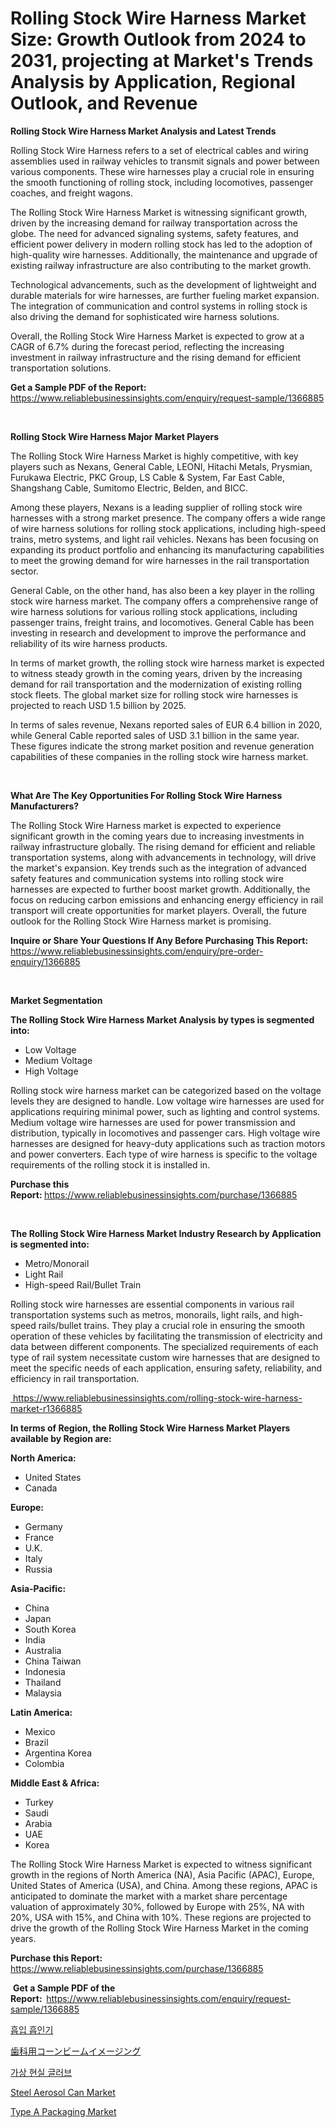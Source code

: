 <p><h1>Rolling Stock Wire Harness Market Size: Growth Outlook from 2024 to 2031, projecting at Market's Trends Analysis by Application, Regional Outlook, and Revenue</h1></p><p><strong>Rolling Stock Wire Harness Market Analysis and Latest Trends</strong></p>
<p><p>Rolling Stock Wire Harness refers to a set of electrical cables and wiring assemblies used in railway vehicles to transmit signals and power between various components. These wire harnesses play a crucial role in ensuring the smooth functioning of rolling stock, including locomotives, passenger coaches, and freight wagons.</p><p>The Rolling Stock Wire Harness Market is witnessing significant growth, driven by the increasing demand for railway transportation across the globe. The need for advanced signaling systems, safety features, and efficient power delivery in modern rolling stock has led to the adoption of high-quality wire harnesses. Additionally, the maintenance and upgrade of existing railway infrastructure are also contributing to the market growth.</p><p>Technological advancements, such as the development of lightweight and durable materials for wire harnesses, are further fueling market expansion. The integration of communication and control systems in rolling stock is also driving the demand for sophisticated wire harness solutions.</p><p>Overall, the Rolling Stock Wire Harness Market is expected to grow at a CAGR of 6.7% during the forecast period, reflecting the increasing investment in railway infrastructure and the rising demand for efficient transportation solutions.</p></p>
<p><strong>Get a Sample PDF of the Report:&nbsp;</strong> <a href="https://www.reliablebusinessinsights.com/enquiry/request-sample/1366885">https://www.reliablebusinessinsights.com/enquiry/request-sample/1366885</a></p>
<p>&nbsp;</p>
<p><strong>Rolling Stock Wire Harness Major Market Players</strong></p>
<p><p>The Rolling Stock Wire Harness Market is highly competitive, with key players such as Nexans, General Cable, LEONI, Hitachi Metals, Prysmian, Furukawa Electric, PKC Group, LS Cable & System, Far East Cable, Shangshang Cable, Sumitomo Electric, Belden, and BICC.</p><p>Among these players, Nexans is a leading supplier of rolling stock wire harnesses with a strong market presence. The company offers a wide range of wire harness solutions for rolling stock applications, including high-speed trains, metro systems, and light rail vehicles. Nexans has been focusing on expanding its product portfolio and enhancing its manufacturing capabilities to meet the growing demand for wire harnesses in the rail transportation sector.</p><p>General Cable, on the other hand, has also been a key player in the rolling stock wire harness market. The company offers a comprehensive range of wire harness solutions for various rolling stock applications, including passenger trains, freight trains, and locomotives. General Cable has been investing in research and development to improve the performance and reliability of its wire harness products.</p><p>In terms of market growth, the rolling stock wire harness market is expected to witness steady growth in the coming years, driven by the increasing demand for rail transportation and the modernization of existing rolling stock fleets. The global market size for rolling stock wire harnesses is projected to reach USD 1.5 billion by 2025.</p><p>In terms of sales revenue, Nexans reported sales of EUR 6.4 billion in 2020, while General Cable reported sales of USD 3.1 billion in the same year. These figures indicate the strong market position and revenue generation capabilities of these companies in the rolling stock wire harness market.</p></p>
<p>&nbsp;</p>
<p><strong>What Are The Key Opportunities For Rolling Stock Wire Harness Manufacturers?</strong></p>
<p><p>The Rolling Stock Wire Harness market is expected to experience significant growth in the coming years due to increasing investments in railway infrastructure globally. The rising demand for efficient and reliable transportation systems, along with advancements in technology, will drive the market's expansion. Key trends such as the integration of advanced safety features and communication systems into rolling stock wire harnesses are expected to further boost market growth. Additionally, the focus on reducing carbon emissions and enhancing energy efficiency in rail transport will create opportunities for market players. Overall, the future outlook for the Rolling Stock Wire Harness market is promising.</p></p>
<p><strong>Inquire or Share Your Questions If Any Before Purchasing This Report:</strong> <a href="https://www.reliablebusinessinsights.com/enquiry/pre-order-enquiry/1366885">https://www.reliablebusinessinsights.com/enquiry/pre-order-enquiry/1366885</a></p>
<p>&nbsp;</p>
<p><strong>Market Segmentation</strong></p>
<p><strong>The Rolling Stock Wire Harness Market Analysis by types is segmented into:</strong></p>
<p><ul><li>Low Voltage</li><li>Medium Voltage</li><li>High Voltage</li></ul></p>
<p><p>Rolling stock wire harness market can be categorized based on the voltage levels they are designed to handle. Low voltage wire harnesses are used for applications requiring minimal power, such as lighting and control systems. Medium voltage wire harnesses are used for power transmission and distribution, typically in locomotives and passenger cars. High voltage wire harnesses are designed for heavy-duty applications such as traction motors and power converters. Each type of wire harness is specific to the voltage requirements of the rolling stock it is installed in.</p></p>
<p><strong>Purchase this Report:&nbsp;</strong><a href="https://www.reliablebusinessinsights.com/purchase/1366885">https://www.reliablebusinessinsights.com/purchase/1366885</a></p>
<p>&nbsp;</p>
<p><strong>The Rolling Stock Wire Harness Market Industry Research by Application is segmented into:</strong></p>
<p><ul><li>Metro/Monorail</li><li>Light Rail</li><li>High-speed Rail/Bullet Train</li></ul></p>
<p><p>Rolling stock wire harnesses are essential components in various rail transportation systems such as metros, monorails, light rails, and high-speed rails/bullet trains. They play a crucial role in ensuring the smooth operation of these vehicles by facilitating the transmission of electricity and data between different components. The specialized requirements of each type of rail system necessitate custom wire harnesses that are designed to meet the specific needs of each application, ensuring safety, reliability, and efficiency in rail transportation.</p></p>
<p><a href="https://www.reliablebusinessinsights.com/rolling-stock-wire-harness-market-r1366885">&nbsp;https://www.reliablebusinessinsights.com/rolling-stock-wire-harness-market-r1366885</a></p>
<p><strong>In terms of Region, the Rolling Stock Wire Harness Market Players available by Region are:</strong></p>
<p>
    <p> <strong> North America: </strong>
        <ul>
            <li>United States</li>
            <li>Canada</li>
        </ul>
        </p> 
    <p> <strong> Europe: </strong>
        <ul>
            <li>Germany</li>
            <li>France</li>
            <li>U.K.</li>
            <li>Italy</li>
            <li>Russia</li>
        </ul>
        </p> 
    <p> <strong> Asia-Pacific: </strong>
        <ul>
            <li>China</li>
            <li>Japan</li>
            <li>South Korea</li>
            <li>India</li>
            <li>Australia</li>
            <li>China Taiwan</li>
            <li>Indonesia</li>
            <li>Thailand</li>
            <li>Malaysia</li>
        </ul>
        </p> 
    <p> <strong> Latin America: </strong>
        <ul>
            <li>Mexico</li>
            <li>Brazil</li>
            <li>Argentina Korea</li>
            <li>Colombia</li>
        </ul>
        </p> 
    <p> <strong> Middle East & Africa: </strong>
        <ul>
            <li>Turkey</li>
            <li>Saudi</li>
            <li>Arabia</li>
            <li>UAE</li>
            <li>Korea</li>
        </ul>
    </p>
    </p>
<p><p>The Rolling Stock Wire Harness Market is expected to witness significant growth in the regions of North America (NA), Asia Pacific (APAC), Europe, United States of America (USA), and China. Among these regions, APAC is anticipated to dominate the market with a market share percentage valuation of approximately 30%, followed by Europe with 25%, NA with 20%, USA with 15%, and China with 10%. These regions are projected to drive the growth of the Rolling Stock Wire Harness Market in the coming years.</p></p>
<p><strong>Purchase this Report: </strong><a href="https://www.reliablebusinessinsights.com/purchase/1366885">https://www.reliablebusinessinsights.com/purchase/1366885</a></p>
<p>&nbsp;<strong>Get a Sample PDF of the Report:&nbsp;&nbsp;</strong><a href="https://www.reliablebusinessinsights.com/enquiry/request-sample/1366885">https://www.reliablebusinessinsights.com/enquiry/request-sample/1366885</a></p>
<p><strong></strong></p>
<p><p><a href="https://medium.com/@cierrahayes1930/quot-%ED%9D%A1%EC%9D%B8-%ED%9D%A1%EA%B8%B0%EA%B8%B0-%EC%8B%9C%EC%9E%A5-%EA%B7%9C%EB%AA%A8%EB%8A%94-%EA%B8%80%EB%A1%9C%EB%B2%8C-%EC%82%B0%EC%97%85%EC%97%90%EC%84%9C-%EC%B5%9C%EA%B3%A0%EC%9D%98-%EB%A7%88%EC%BC%80%ED%8C%85-%EC%B1%84%EB%84%90%EC%9D%84-%EB%B3%B4%EC%97%AC%EC%A4%8D%EB%8B%88%EB%8B%A4-quot-d26061f87bd0">흡입 흡인기</a></p><p><a href="https://medium.com/@maureenbiologist34/%E6%AD%AF%E7%A7%91%E3%82%B3%E3%83%BC%E3%83%B3%E3%83%93%E3%83%BC%E3%83%A0%E3%82%A4%E3%83%A1%E3%83%BC%E3%82%B8%E3%83%B3%E3%82%B0%E5%B8%82%E5%A0%B4%E3%81%AE%E5%88%86%E6%9E%90-%E3%82%B0%E3%83%AD%E3%83%BC%E3%83%90%E3%83%AB%E7%94%A3%E6%A5%AD%E8%A6%96%E7%82%B9%E3%81%A8%E4%BA%88%E6%B8%AC-2024%E5%B9%B4%E3%81%8B%E3%82%892031%E5%B9%B4-2af642ad02a7">歯科用コーンビームイメージング</a></p><p><a href="https://medium.com/@leeusso5656/%EA%B0%80%EC%83%81-%ED%98%84%EC%8B%A4-%EC%9E%A5%EA%B0%91-%EC%8B%9C%EC%9E%A5-%EA%B2%BD%EC%9F%81-%EB%B6%84%EC%84%9D-%EC%8B%9C%EC%9E%A5-%EB%8F%99%ED%96%A5-%EB%B0%8F-2031%EB%85%84%EA%B9%8C%EC%A7%80%EC%9D%98-%EC%98%88%EC%B8%A1-3f7cc2cd9f3e">가상 현실 글러브</a></p><p><a href="https://github.com/qrkceaah30/Market-Research-Report-List-1/blob/main/steel-aerosol-can-market.md">Steel Aerosol Can Market</a></p><p><a href="https://github.com/lsapaaep8/Market-Research-Report-List-1/blob/main/type-a-packaging-market.md">Type A Packaging Market</a></p></p>